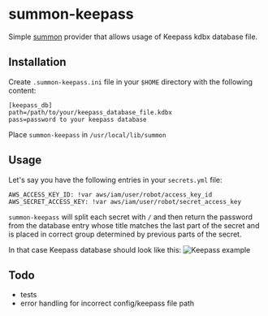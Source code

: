 summon-keepass
==============

Simple [summon](https://conjurinc.github.io/summon/) provider that allows usage of Keepass kdbx database file.

Installation
-----

Create `.summon-keepass.ini` file in your `$HOME` directory with the following content:

    [keepass_db]
    path=/path/to/your/keepass_database_file.kdbx
    pass=password to your keepass database

Place `summon-keepass` in `/usr/local/lib/summon`

Usage
-----

Let's say you have the following entries in your `secrets.yml` file:

    AWS_ACCESS_KEY_ID: !var aws/iam/user/robot/access_key_id
    AWS_SECRET_ACCESS_KEY: !var aws/iam/user/robot/secret_access_key

`summon-keepass` will split each secret with `/` and then return the password from the database entry whose title matches the last part of the secret and is placed in correct group determined by previous parts of the secret.

In that case Keepass database should look like this:
![Keepass example](https://imgur.com/SPdha3h.png)

Todo
----
- tests
- error handling for incorrect config/keepass file path
